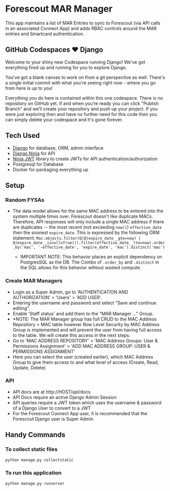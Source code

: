 # Forescout MAR Manager

This app maintains a list of MAR Entries to sync to Forescout (via API calls in an associated Connect App) and adds RBAC controls around the MAR entries and Smartcard authentication.

## GitHub Codespaces ♥️ Django

Welcome to your shiny new Codespace running Django! We've got everything fired up and running for you to explore Django.

You've got a blank canvas to work on from a git perspective as well. There's a single initial commit with what you're seeing right now - where you go from here is up to you!

Everything you do here is contained within this one codespace. There is no repository on GitHub yet. If and when you’re ready you can click "Publish Branch" and we’ll create your repository and push up your project. If you were just exploring then and have no further need for this code then you can simply delete your codespace and it's gone forever.

## Tech Used

- [Django](https://www.djangoproject.com/) for database, ORM, admin interface
- [Django Ninja](https://django-ninja.dev/) for API
- [Ninja JWT](https://eadwincode.github.io/django-ninja-jwt/) library to create JWTs for API authentication/authorization
- Postgresql for Database
- Docker for packaging everything up

## Setup

### Random FYSAs

- The data model allows for the same MAC address to be entered into the system multiple times over. Forescout doesn't like duplicate MACs. Therefore, API responses will only include a single MAC address if there are duplicates -- the most recent (not exceeding `now()`) `effective_date` then the soonest `expire_date`. This is expressed by the following ORM statement: `Mac.objects.filter(Q(Q(expire_date__gte=now) | Q(expire_date__isnull=True))).filter(effective_date__lte=now).order_by('mac', '-effective_date', 'expire_date', 'mac').distinct('mac')`

  - IMPORTANT NOTE: This behavior places an explicit dependency on PostgresSQL as the DB. The Combo of `.order_by` and `.distinct` in the SQL allows for this behavior wihtout wasted compute.

### Create MAR Managers

- Login as a Super Admin, go to 'AUTHENTICATION AND AUTHORIZATION' > 'Users' > 'ADD USER'.
- Entering the username and password and select "Save and continue editing".
- Enable 'Staff status' and add them to the "MAR Manager ..." Group.
- *NOTE: The MAR Manager group has full CRUD to the MAC Address Repository > MAC table however Row Level Security by MAC Address Group is implemented and will prevent the user from having full access to the table. We will create this access in the next steps.
- Go to 'MAC ADDRESS REPOSITORY' > 'MAC Address Groups: User & Permissions Assignment' > 'ADD MAC ADDRESS GROUP: USER & PERMISSIONS ASSIGNMENT'
- Here you can select the user (created earlier), which MAC Address Group to give them access to and what level of access (Create, Read, Update, Delete)

### API

- API docs are at http://HOST/api/docs
- API Docs require an active Django Admin Session
- API queries require a JWT token which uses the username & password of a Django User to convert to a JWT
- For the Forescout Connect App user, it is recommended that the Forescout Django user is Super Admin

## Handy Commands

### To collect static files

```python
python manage.py collectstatic
```

### To run this application

```python
python manage.py runserver
```
